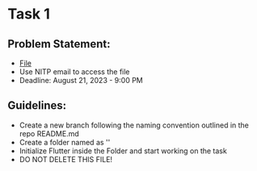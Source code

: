 # Task 1

## Problem Statement:
- [File](https://docs.google.com/document/d/1paq9RIW60xJW92ZAC6aUnIfYqhv1EKEUlBu1bLXiSjo/edit?usp=sharing)
- Use NITP email to access the file
- Deadline: August 21, 2023 - 9:00 PM

## Guidelines:
- Create a new branch following the naming convention outlined in the repo README.md
- Create a folder named as '<your-name>'
- Initialize Flutter inside the Folder and start working on the task
- DO NOT DELETE THIS FILE!



